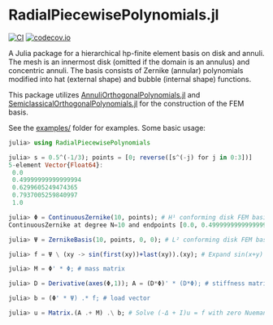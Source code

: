 # RadialPiecewisePolynomials.jl

[![CI](https://github.com/ioannisPApapadopoulos/RadialPiecewisePolynomials.jl/actions/workflows/ci.yml/badge.svg?branch=main)](https://github.com/ioannisPApapadopoulos/RadialPiecewisePolynomials.jl/actions/workflows/ci.yml)
[![codecov.io](http://codecov.io/github/ioannisPApapadopoulos/RadialPiecewisePolynomials.jl/coverage.svg?branch=main)](http://codecov.io/github/ioannisPApapadopoulos/RadialPiecewisePolynomials.jl?branch=main)

A Julia package for a hierarchical hp-finite element basis on disk and annuli. The mesh is an innermost disk (omitted if the domain is an annulus) and concentric annuli. The basis consists of Zernike (annular) polynomials modified into hat (external shape) and bubble (internal shape) functions.

This package utilizes [AnnuliOrthogonalPolynomials.jl](https://github.com/JuliaApproximation/AnnuliOrthogonalPolynomials.jl) and [SemiclassicalOrthogonalPolynomials.jl](https://github.com/JuliaApproximation/SemiclassicalOrthogonalPolynomials.jl) for the construction of the FEM basis.


See the [examples/](https://github.com/ioannisPApapadopoulos/RadialPiecewisePolynomials.jl/tree/main/examples) folder for examples. Some basic usage:

```julia
julia> using RadialPiecewisePolynomials

julia> s = 0.5^(-1/3); points = [0; reverse([s^(-j) for j in 0:3])]
5-element Vector{Float64}:
 0.0
 0.49999999999999994
 0.6299605249474365
 0.7937005259840997
 1.0

julia> Φ = ContinuousZernike(10, points); # H¹ conforming disk FEM basis up to degree 10
ContinuousZernike at degree N=10 and endpoints [0.0, 0.49999999999999994, 0.6299605249474365, 0.7937005259840997, 1.0].

julia> Ψ = ZernikeBasis(10, points, 0, 0); # L² conforming disk FEM basis up to degree 10

julia> f = Ψ \ (xy -> sin(first(xy))+last(xy)).(xy); # Expand sin(x+y)

julia> M = Φ' * Φ; # mass matrix

julia> D = Derivative(axes(Φ,1)); A = (D*Φ)' * (D*Φ); # stiffness matrix

julia> b = (Φ' * Ψ) .* f; # load vector

julia> u = Matrix.(A .+ M) .\ b; # Solve (-Δ + I)u = f with zero Nuemann bcs

```
